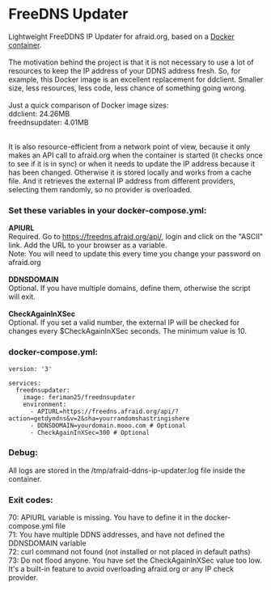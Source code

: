 # FreeDNS Updater
Lightweight FreeDDNS IP Updater for afraid.org, based on a [Docker container](https://hub.docker.com/r/feriman25/freednsupdater).<br><br>
The motivation behind the project is that it is not necessary to use a lot of resources to keep the IP address of your DDNS address fresh. So, for example, this Docker image is an excellent replacement for ddclient. Smaller size, less resources, less code, less chance of something going wrong.<br><br>
Just a quick comparison of Docker image sizes:<br>
ddclient: 24.26MB<br>
freednsupdater: 4.01MB<br><br>

It is also resource-efficient from a network point of view, because it only makes an API call to afraid.org when the container is started (it checks once to see if it is in sync) or when it needs to update the IP address because it has been changed. Otherwise it is stored locally and works from a cache file. And it retrieves the external IP address from different providers, selecting them randomly, so no provider is overloaded.

### Set these variables in your docker-compose.yml:<br>
**APIURL**<br>
Required. Go to https://freedns.afraid.org/api/, login and click on the "ASCII" link. Add the URL to your browser as a variable.<br>
Note: You will need to update this every time you change your password on afraid.org<br><br>
**DDNSDOMAIN**<br>
Optional. If you have multiple domains, define them, otherwise the script will exit.<br><br>
**CheckAgainInXSec**<br>
Optional. If you set a valid number, the external IP will be checked for changes every $CheckAgainInXSec seconds. The minimum value is 10.<br>

### docker-compose.yml:

    version: '3'

    services:
      freednsupdater:
        image: feriman25/freednsupdater
        environment:
          - APIURL=https://freedns.afraid.org/api/?action=getdyndns&v=2&sha=yourrandomshastringishere
          - DDNSDOMAIN=yourdomain.mooo.com # Optional
          - CheckAgainInXSec=300 # Optional


### Debug:
All logs are stored in the /tmp/afraid-ddns-ip-updater.log file inside the container.

### Exit codes:
70: APIURL variable is missing. You have to define it in the docker-compose.yml file<br>
71: You have multiple DDNS addresses, and have not defined the DDNSDOMAIN variable<br>
72: curl command not found (not installed or not placed in default paths)<br>
73: Do not flood anyone. You have set the CheckAgainInXSec value too low. It's a built-in feature to avoid overloading afraid.org or any IP check provider.
